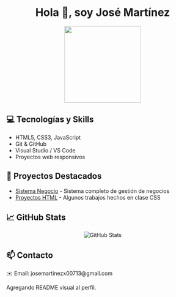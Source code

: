 <h1 align="center">Hola 👋, soy José Martínez</h1>

<p align="center">
  <img src="https://media.giphy.com/media/l0MYC0LajbaPoEADu/giphy.gif" width="200"/>
</p>

<h2>💻 Tecnologías y Skills</h2>
<ul>
  <li>HTML5, CSS3, JavaScript</li>
  <li>Git & GitHub</li>
  <li>Visual Studio / VS Code</li>
  <li>Proyectos web responsivos</li>
</ul>

<h2>📂 Proyectos Destacados</h2>
<ul>
  <li><a href="[https://github.com/josemartinezx00713-create/Proyecto-SistemaNegocio](https://github.com/josemartinezx00713-create/SistemaNegocio)">Sistema Negocio</a> - Sistema completo de gestión de negocios</li>
  <li><a href="[https://github.com/josemartinezx00713-create/ProyectosIngenieria](https://github.com/josemartinezx00713-create/Proyectos-Ingenier-a)">Proyectos HTML</a> - Algunos trabajos hechos en clase CSS</li>
</ul>

<h2>📈 GitHub Stats</h2>
<p align="center">
  <img src="https://github-readme-stats.vercel.app/api?username=josemartinezx00713-create&show_icons=true&theme=radical" alt="GitHub Stats"/>
</p>

<h2>📫 Contacto</h2>
<p>
  ✉️ Email: josemartinezx00713@gmail.com<br>
</p>

Agregando README visual al perfil.
